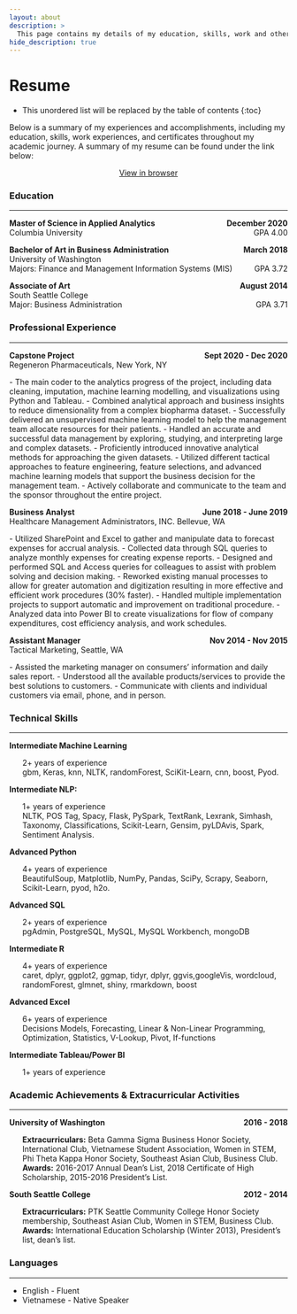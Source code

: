 ```yaml
---
layout: about
description: >
  This page contains my details of my education, skills, work and other qualifications.
hide_description: true
---
```


# Resume

* This unordered list will be replaced by the table of contents
{:toc}

Below is a summary of my experiences and accomplishments, including my education, skills, work experiences, and certificates throughout my academic journey. A summary of my resume can be found under the link below:
<p style="text-align: center;">
<a href="/assets/resume/TD_Resume.pdf" target="_blank">
View in browser
</a></p>


### Education
___

<p style="text-align: left;"><b>
    Master of Science in Applied Analytics
    <span style="float: right;">
        December 2020
    </span></b><br>
    Columbia University
    <span style="float: right;">
        GPA 4.00
    </span>
</p>

<p style="text-align: left;"><b>
    Bachelor of Art in Business Administration
    <span style="float: right;">
        March 2018
    </span></b><br>
    University of Washington<br>
    Majors: Finance and Management Information Systems (MIS)
    <span style="float: right;">
        GPA 3.72
    </span>   
</p>

<p style="text-align: left;"><b>
    Associate of Art
    <span style="float: right;">
        August 2014
    </span></b><br>
    South Seattle College<br>
    Major: Business Administration
    <span style="float: right;">
        GPA 3.71
    </span>
</p>

### Professional Experience
___
<p style="text-align: left;"><b>
    Capstone Project
    <span style="float: right;">
        Sept 2020 - Dec 2020
    </span></b><br>
Regeneron Pharmaceuticals, New York, NY
</p>
- The main coder to the analytics progress of the project, including data cleaning, imputation, machine learning modelling, and visualizations using Python and Tableau.
- Combined analytical approach and business insights to reduce dimensionality from a complex biopharma dataset.
- Successfully delivered an unsupervised machine learning model to help the management team allocate resources for their patients.
- Handled an accurate and successful data management by exploring, studying, and interpreting large and complex datasets.
- Proficiently introduced innovative analytical methods for approaching the given datasets.
- Utilized different tactical approaches to feature engineering, feature selections, and advanced machine learning models that support the business decision for the management team.
- Actively collaborate and communicate to the team and the sponsor throughout the entire project.

<p style="text-align: left;"><b>
    Business Analyst
    <span style="float: right;">
        June 2018 - June 2019
    </span></b><br>
Healthcare Management Administrators, INC. Bellevue, WA
</p>
- Utilized SharePoint and Excel to gather and manipulate data to forecast expenses for accrual analysis.
- Collected data through SQL queries to analyze monthly expenses for creating expense reports.
- Designed and performed SQL and Access queries for colleagues to assist with problem solving and decision making.
- Reworked existing manual processes to allow for greater automation and digitization resulting in more effective and efficient work procedures (30% faster).
- Handled multiple implementation projects to support automatic and improvement on traditional procedure.
- Analyzed data into Power BI to create visualizations for flow of company expenditures, cost efficiency analysis, and work schedules.

<p style="text-align: left;"><b>
    Assistant Manager
    <span style="float: right;">
        Nov 2014 - Nov 2015
    </span></b><br>
Tactical Marketing, Seattle, WA
</p>
- Assisted the marketing manager on consumers’ information and daily sales report.
- Understood all the available products/services to provide the best solutions to customers.
- Communicate with clients and individual customers via email, phone, and in person.


### Technical Skills
___

<p style="display: inline;">
<b>
Intermediate Machine Learning
</b>
<ul><li style="list-style-type: none;">
2+ years of experience<br>
gbm, Keras, knn, NLTK, randomForest, SciKit-Learn, cnn, boost, Pyod.
</li></ul></p>

<p style="display: inline;">
<b>
Intermediate NLP:
</b>
<ul><li style="list-style-type: none;">
1+ years of experience<br>
NLTK, POS Tag, Spacy, Flask, PySpark, TextRank, Lexrank, Simhash, Taxonomy, Classifications, Scikit-Learn, Gensim, pyLDAvis, Spark, Sentiment Analysis.
</li></ul></p>

<p style="display: inline;">
<b>
Advanced Python
</b>
<ul><li style="list-style-type: none;">
4+ years of experience<br>
BeautifulSoup, Matplotlib, NumPy, Pandas, SciPy, Scrapy, Seaborn, Scikit-Learn, pyod, h2o.
</li></ul></p>

<p style="display: inline;">
<b>
Advanced SQL
</b>
<ul><li style="list-style-type: none;">
2+ years of experience<br>
pgAdmin, PostgreSQL, MySQL, MySQL Workbench, mongoDB
</li></ul></p>

<p style="display: inline;">
<b>
Intermediate R
</b>
<ul><li style="list-style-type: none;">
4+ years of experience<br>
caret, dplyr, ggplot2, ggmap, tidyr, dplyr, ggvis,googleVis, wordcloud, randomForest, glmnet, shiny, rmarkdown, boost
</li></ul></p>

<p style="display: inline;">
<b>
Advanced Excel
</b>
<ul><li style="list-style-type: none;">
6+ years of experience<br>
Decisions Models, Forecasting, Linear & Non-Linear Programming, Optimization, Statistics, V-Lookup, Pivot, If-functions
</li></ul></p>

<p style="display: inline;">
<b>
Intermediate Tableau/Power BI
</b>
<ul><li style="list-style-type: none;">
1+ years of experience<br>
</li></ul></p>


### Academic Achievements & Extracurricular Activities
___
<p style="text-align: left;"><b>
    University of Washington
    <span style="float: right;">
        2016 - 2018
    </span></b><br>
    <ul><li style="list-style-type: none;">
    <b>Extracurriculars:</b> Beta Gamma Sigma Business Honor Society, International Club, Vietnamese Student Association, Women in STEM, Phi Theta Kappa Honor Society, Southeast Asian Club, Business Club.<br>
    <b>Awards:</b> 2016-2017 Annual Dean’s List, 2018 Certificate of High Scholarship, 2015-2016 President’s List.
    </li></ul>
</p>

<p style="text-align: left;"><b>
    South Seattle College
    <span style="float: right;">
        2012 - 2014
    </span></b><br>
    <ul><li style="list-style-type: none;">
    <b>Extracurriculars:</b> PTK Seattle Community College Honor Society membership, Southeast Asian Club, Women in STEM, Business Club.<br>
    <b>Awards:</b> International Education Scholarship (Winter 2013), President’s list, dean’s list.
    </li></ul>
</p>

### Languages
___
  - English - Fluent
  - Vietnamese - Native Speaker
